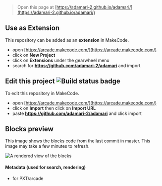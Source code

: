  


> Open this page at [https://adamari-2.github.io/adamari/](https://adamari-2.github.io/adamari/)

## Use as Extension

This repository can be added as an **extension** in MakeCode.

* open [https://arcade.makecode.com/](https://arcade.makecode.com/)
* click on **New Project**
* click on **Extensions** under the gearwheel menu
* search for **https://github.com/adamari-2/adamari** and import

## Edit this project ![Build status badge](https://github.com/adamari-2/adamari/workflows/MakeCode/badge.svg)

To edit this repository in MakeCode.

* open [https://arcade.makecode.com/](https://arcade.makecode.com/)
* click on **Import** then click on **Import URL**
* paste **https://github.com/adamari-2/adamari** and click import

## Blocks preview

This image shows the blocks code from the last commit in master.
This image may take a few minutes to refresh.

![A rendered view of the blocks](https://github.com/adamari-2/adamari/raw/master/.github/makecode/blocks.png)

#### Metadata (used for search, rendering)

* for PXT/arcade
<script src="https://makecode.com/gh-pages-embed.js"></script><script>makeCodeRender("{{ site.makecode.home_url }}", "{{ site.github.owner_name }}/{{ site.github.repository_name }}");</script>
